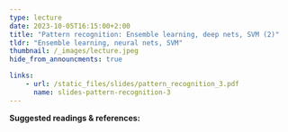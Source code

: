 ```yaml
---
type: lecture
date: 2023-10-05T16:15:00+2:00
title: "Pattern recognition: Ensemble learning, deep nets, SVM (2)"
tldr: "Ensemble learning, neural nets, SVM"
thumbnail: /_images/lecture.jpeg
hide_from_announcments: true

links: 
    - url: /static_files/slides/pattern_recognition_3.pdf
      name: slides-pattern-recognition-3
---
```


**Suggested readings & references:**
